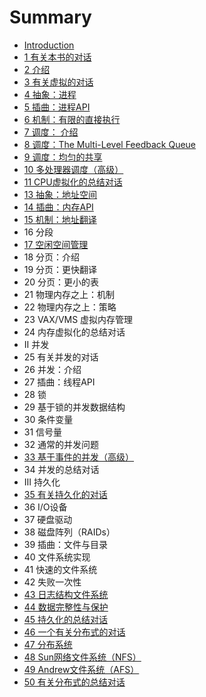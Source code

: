 # Summary

* [Introduction](README.md)
* [1 有关本书的对话](chapter1.md)
* [2 介绍](chapter2.md)
* [3 有关虚拟的对话](chapter3.md)
* [4 抽象：进程](chapter4.md)
* [5 插曲：进程API](chapter5.md)
* [6 机制：有限的直接执行](chapter6.md)
* [7 调度： 介绍](chapter7.md)
* [8 调度：The Multi-Level Feedback Queue](chapter8.md)
* [9 调度：均匀的共享](chapter9.md)
* [10 多处理器调度（高级）](chapter10.md)
* [11 CPU虚拟化的总结对话](chapter11.md)
* [13 抽象：地址空间](chapter13.md)
* [14 插曲：内存API](chapter14.md)
* [15 机制：地址翻译](chapter15.md)
* 16 分段
* [17 空闲空间管理](chapter17.md)
* 18 分页：介绍
* 19 分页：更快翻译
* 20 分页：更小的表
* 21 物理内存之上：机制
* 22 物理内存之上：策略
* 23 VAX/VMS 虚拟内存管理
* 24 内存虚拟化的总结对话
* II 并发
* 25 有关并发的对话
* 26 并发：介绍
* 27 插曲：线程API
* 28 锁
* 29 基于锁的并发数据结构
* 30 条件变量
* 31 信号量
* 32 通常的并发问题
* [33 基于事件的并发（高级）](chapter33.md)
* 34 并发的总结对话
* III 持久化
* [35 有关持久化的对话](chapter35.md)
* 36 I/O设备
* 37 硬盘驱动
* 38 磁盘阵列（RAIDs）
* 39 插曲：文件与目录
* 40 文件系统实现
* 41 快速的文件系统
* 42 失败一次性
* [43 日志结构文件系统](chapter43.md)
* [44 数据完整性与保护](chapter44.md)
* [45 持久化的总结对话](chapter45.md)
* [46 一个有关分布式的对话](chapter46.md)
* [47 分布系统](chapter47.md)
* [48 Sun网络文件系统（NFS）](chapter48.md)
* [49 Andrew文件系统（AFS）](chapter49.md)
* [50 有关分布式的总结对话](chapter50.md)

